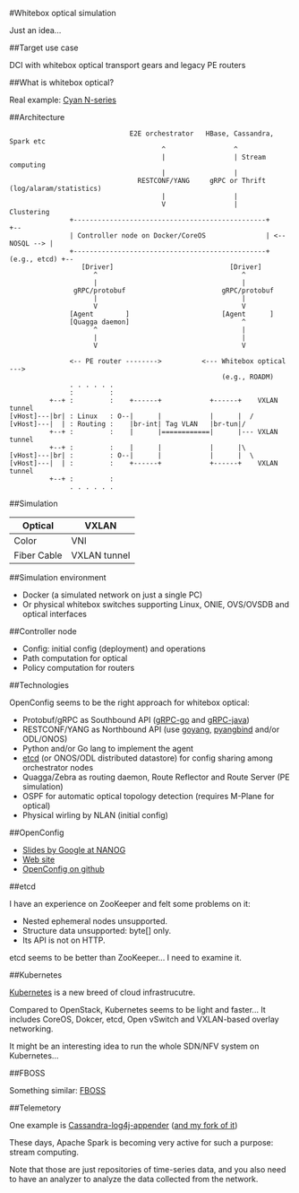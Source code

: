 #Whitebox optical simulation

Just an idea...

##Target use case

DCI with whitebox optical transport gears and legacy PE routers

##What is whitebox optical?

Real example: [Cyan N-series](http://www.cyaninc.com/products/n-series-hyperscale-transport)

##Architecture
```
                              E2E orchestrator   HBase, Cassandra, Spark etc         
                                      ^                 ^
                                      |                 | Stream computing
                                      |                 |
                                RESTCONF/YANG     gRPC or Thrift (log/alaram/statistics)
                                      |                 |
                                      V                 |         Clustering
               +------------------------------------------------+               +--
               | Controller node on Docker/CoreOS               | <-- NOSQL --> |
               +------------------------------------------------+  (e.g., etcd) +--
                  [Driver]                             [Driver]
                     ^                                    ^
                     |                                    |
                gRPC/protobuf                        gRPC/protobuf
                     |                                    |
                     V                                    V
               [Agent        ]                       [Agent      ]             
               [Quagga daemon]                            ^
                     ^                                    |
                     |                                    |
                     V                                    V

               <-- PE router -------->          <--- Whitebox optical --->
                                                     (e.g., ROADM)
               . . . . . .
               :         :
          +--+ :         :    +------+            +------+    VXLAN tunnel
[vHost]---|br| : Linux   : O--|      |            |      |  /
[vHost]---|  | : Routing :    |br-int| Tag VLAN   |br-tun|/
          +--+ :         :    |      |============|      |--- VXLAN tunnel
          +--+ :         :    |      |            |      |\
[vHost]---|br| :         : O--|      |            |      |  \
[vHost]---|  | :         :    +------+            +------+    VXLAN tunnel
          +--+ :         :
               . . . . . .
```

##Simulation

|Optical          | VXLAN        |
|-----------------|--------------|
|Color            | VNI          |
|Fiber Cable      | VXLAN tunnel |

##Simulation environment
- Docker (a simulated network on just a single PC)
- Or physical whitebox switches supporting Linux, ONIE, OVS/OVSDB and optical interfaces

##Controller node
- Config: initial config (deployment) and operations
- Path computation for optical
- Policy computation for routers

##Technologies

OpenConfig seems to be the right approach for whitebox optical:
- Protobuf/gRPC as Southbound API ([gRPC-go](https://github.com/grpc/grpc-go) and [gRPC-java](https://github.com/grpc/grpc-java))
- RESTCONF/YANG as Northbound API (use [goyang](https://github.com/openconfig/goyang), [pyangbind](https://github.com/robshakir/pyangbind) and/or ODL/ONOS)
- Python and/or Go lang to implement the agent
- [etcd](https://github.com/coreos/etcd) (or ONOS/ODL distributed datastore) for config sharing among orchestrator nodes
- Quagga/Zebra as routing daemon, Route Reflector and Route Server (PE simulation)
- OSPF for automatic optical topology detection (requires M-Plane for optical)
- Physical wirling by NLAN (initial config)

##OpenConfig
- [Slides by Google at NANOG](https://www.nanog.org/sites/default/files//meetings/NANOG64/1011/20150604_George_Sdn_In_The_v1.pdf)
- [Web site](http://www.openconfig.net/)
- [OpenConfig on github](https://github.com/openconfig)

##etcd

I have an experience on ZooKeeper and felt some problems on it:
- Nested ephemeral nodes unsupported.
- Structure data unsupported: byte[] only.
- Its API is not on HTTP.

etcd seems to be better than ZooKeeper... I need to examine it.

##Kubernetes

[Kubernetes](http://kubernetes.io/) is a new breed of cloud infrastrucutre.

Compared to OpenStack, Kubernetes seems to be light and faster... It includes CoreOS, Dokcer, etcd, Open vSwitch and VXLAN-based overlay networking.

It might be an interesting idea to run the whole SDN/NFV system on Kubernetes...

##FBOSS

Something similar: [FBOSS](https://github.com/facebook/fboss)

##Telemetory

One example is [Cassandra-log4j-appender](https://github.com/datastax/cassandra-log4j-appender) ([and my fork of it](https://github.com/araobp/cassandra-log4j2-appender))

These days, Apache Spark is becoming very active for such a purpose: stream computing.

Note that those are just repositories of time-series data, and you also need to have an analyzer to analyze the data collected from the network.
